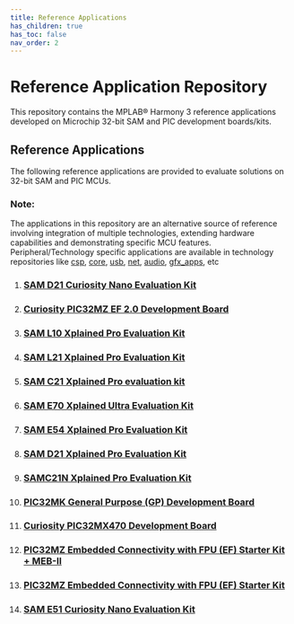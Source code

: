 ```yaml
---
title: Reference Applications
has_children: true
has_toc: false
nav_order: 2
---
```

# Reference Application Repository

This repository contains the MPLAB® Harmony 3 reference applications developed on Microchip 32-bit SAM and PIC development boards/kits.   

## Reference Applications

The following reference applications are provided to evaluate solutions on 32-bit SAM and PIC MCUs. 

### **Note:** 
The applications in this repository are an alternative source of reference involving integration of multiple technologies, extending hardware capabilities and demonstrating specific MCU features. 
Peripheral/Technology specific applications are available in technology repositories like [csp](https://github.com/Microchip-MPLAB-Harmony/csp), [core](https://github.com/Microchip-MPLAB-Harmony/core), [usb](https://github.com/Microchip-MPLAB-Harmony/usb), [net](https://github.com/Microchip-MPLAB-Harmony/net), [audio](https://github.com/Microchip-MPLAB-Harmony/audio), [gfx_apps](https://github.com/Microchip-MPLAB-Harmony/gfx_apps), etc

1. ### [SAM D21 Curiosity Nano Evaluation Kit](./sam_d21_cnano/readme.md)
2. ### [Curiosity PIC32MZ EF 2.0 Development Board](./pic32mz_ef_curiosity_v2/readme.md)
3. ### [SAM L10 Xplained Pro Evaluation Kit](./sam_l10_xpro/readme.md)
4. ### [SAM L21 Xplained Pro Evaluation Kit](./sam_l21_xpro/readme.md)
5. ### [SAM C21 Xplained Pro evaluation kit](./sam_c21_xpro/readme.md)
6. ### [SAM E70 Xplained Ultra Evaluation Kit](./sam_e70_xult/readme.md)
7. ### [SAM E54 Xplained Pro Evaluation Kit](./sam_e54_xpro/readme.md)
8. ### [SAM D21 Xplained Pro Evaluation Kit](./sam_d21_xpro/readme.md)
9. ### [SAMC21N Xplained Pro Evaluation Kit](./sam_c21n_xpro/readme.md)
10. ### [PIC32MK General Purpose (GP) Development Board](./pic32mk_gp_db/readme.md)
11. ### [Curiosity PIC32MX470 Development Board](./pic32mx470_curiosity/readme.md)
12. ### [PIC32MZ Embedded Connectivity with FPU (EF) Starter Kit + MEB-II](./pic32mz_ef_sk_meb2/readme.md)
13. ### [PIC32MZ Embedded Connectivity with FPU (EF) Starter Kit](./pic32mz_ef_sk/readme.md)
14. ### [SAM E51 Curiosity Nano Evaluation Kit](./sam_e51_cnano/readme.md)
